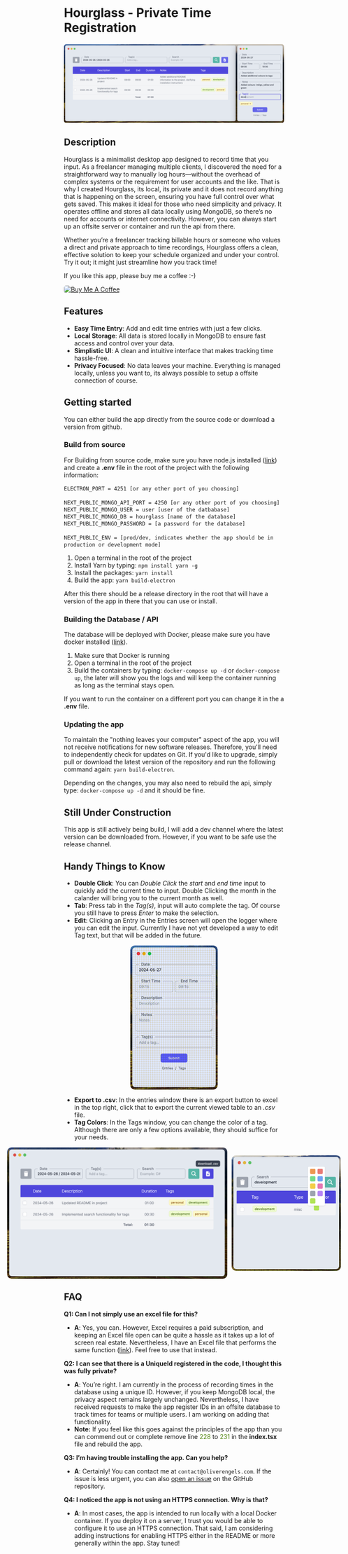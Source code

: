 # Hourglass - Private Time Registration

![Image description](/public/screenshots/hourglass_screenshot.png)

## Description
Hourglass is a minimalist desktop app designed to record time that you input. As a freelancer managing multiple clients, I discovered the need for a straightforward way to manually log hours—without the overhead of complex systems or the requirement for user accounts and the like. That is why I created Hourglass, its local, its private and it does not record anything that is happening on the screen, ensuring you have full control over what gets saved. This makes it ideal for those who need simplicity and privacy. It operates offline and stores all data locally using MongoDB, so there’s no need for accounts or internet connectivity. However, you can always start up an offsite server or container and run the api from there.

Whether you’re a freelancer tracking billable hours or someone who values a direct and private approach to time recordings, Hourglass offers a clean, effective solution to keep your schedule organized and under your control. Try it out; it might just streamline how you track time!

If you like this app, please buy me a coffee :-)

<a href="https://www.buymeacoffee.com/oliverengels" target="_blank">
    <img src="https://cdn.buymeacoffee.com/buttons/default-yellow.png" alt="Buy Me A Coffee" height="41" width="174" style="border-radius:5px;">
</a>

## Features
- **Easy Time Entry**: Add and edit time entries with just a few clicks.
- **Local Storage**: All data is stored locally in MongoDB to ensure fast access and control over your data.
- **Simplistic UI**: A clean and intuitive interface that makes tracking time hassle-free.
- **Privacy Focused**: No data leaves your machine. Everything is managed locally, unless you want to, its always possible to setup a offsite connection of course.

## Getting started

You can either build the app directly from the source code or download a version from github.

### Build from source

For Building from source code, make sure you have node.js installed ([link](https://nodejs.org/en)) and create a **.env** file in the root of the project with the following information:

```
ELECTRON_PORT = 4251 [or any other port of you choosing]

NEXT_PUBLIC_MONGO_API_PORT = 4250 [or any other port of you choosing]
NEXT_PUBLIC_MONGO_USER = user [user of the datbabase]
NEXT_PUBLIC_MONGO_DB = hourglass [name of the database]
NEXT_PUBLIC_MONGO_PASSWORD = [a password for the database]

NEXT_PUBLIC_ENV = [prod/dev, indicates whether the app should be in production or development mode]
```

1. Open a terminal in the root of the project
2. Install Yarn by typing: ```npm install yarn -g```
3. Install the packages: ```yarn install```
4. Build the app: ```yarn build-electron```

After this there should be a release directory in the root that will have a version of the app in there that you can use or install.

### Building the Database / API

The database will be deployed with Docker, please make sure you have docker installed ([link](https://www.docker.com/get-started/)).

1. Make sure that Docker is running
2. Open a terminal in the root of the project
3. Build the containers by typing: ```docker-compose up -d``` or ```docker-compose up```, the later will show you the logs and will keep the container running as long as the terminal stays open.

If you want to run the container on a different port you can change it in the a **.env** file.

### Updating the app

To maintain the "nothing leaves your computer" aspect of the app, you will not receive notifications for new software releases. Therefore, you'll need to independently check for updates on Git. If you'd like to upgrade, simply pull or download the latest version of the repository and run the following command again: ```yarn build-electron```.

Depending on the changes, you may also need to rebuild the api, simply type: ```docker-compose up -d``` and it should be fine.

## Still Under Construction

This app is still actively being build, I will add a dev channel where the latest version can be downloaded from. However, if you want to be safe use the release channel.

## Handy Things to Know

- **Double Click**: You can *Double Click* the *start* and *end time* input to quickly add the current time to input. Double Clicking the month in the calander will bring you to the current month as well.
- **Tab**: Press tab in the *Tag(s)*, input will auto complete the tag. Of course you still have to press *Enter* to make the selection.
- **Edit**: Clicking an Entry in the Entries screen will open the logger where you can edit the input. Currently I have not yet developed a way to edit Tag text, but that will be added in the future.

<div style="display: flex; justify-content: center; margin: 15px 0px">
    <img src="./public/screenshots/hourglass_input.gif" alt="Image description" width="200" style="margin: auto 0px; border-radius:10px;">
</div>

- **Export to .csv**: In the entries window there is an export button to excel in the top right, click that to export the current viewed table to an *.csv* file.
- **Tag Colors**: In the Tags window, you can change the color of a tag. Although there are only a few options available, they should suffice for your needs.

<div style="display: flex; justify-content: center; margin: 15px auto">
    <img src="./public/screenshots/hourglass_entries.png" alt="Image description" height="300" style="margin: auto 5px; border-radius:10px;">
    <img src="./public/screenshots/hourglass_tags.png" alt="Image description" width="250" style="margin: auto 5px; border-radius:10px;">
</div>

## FAQ

**Q1: Can I not simply use an excel file for this?**
- **A**: Yes, you can. However, Excel requires a paid subscription, and keeping an Excel file open can be quite a hassle as it takes up a lot of screen real estate. Nevertheless, I have an Excel file that performs the same function ([link]()). Feel free to use that instead.

**Q2: I can see that there is a UniqueId registered in the code, I thought this was fully private?**
- **A**: You’re right. I am currently in the process of recording times in the database using a unique ID. However, if you keep MongoDB local, the privacy aspect remains largely unchanged. Nevertheless, I have received requests to make the app register IDs in an offsite database to track times for teams or multiple users. I am working on adding that functionality.
- **Note:** If you feel like this goes against the principles of the app than you can commend out or complete remove line <span style="color:#568914">228</span> to <span style="color:#568914">231</span> in the **index.tsx** file and rebuild the app.

**Q3: I’m having trouble installing the app. Can you help?**
- **A**: Certainly! You can contact me at `contact@oliverengels.com`. If the issue is less urgent, you can also [open an issue]() on the GitHub repository.

**Q4: I noticed the app is not using an HTTPS connection. Why is that?**
- **A**: In most cases, the app is intended to run locally with a local Docker container. If you deploy it on a server, I trust you would be able to configure it to use an HTTPS connection. That said, I am considering adding instructions for enabling HTTPS either in the README or more generally within the app. Stay tuned!